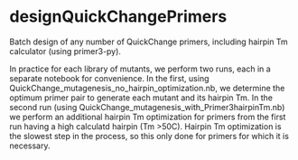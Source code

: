 # designQuickChangePrimers
Batch design of any number of QuickChange primers, including hairpin Tm calculator (using primer3-py).

In practice for each library of mutants, we perform two runs, each in a separate notebook for convenience. In the first, using QuickChange_mutagenesis_no_hairpin_optimization.nb, we determine the optimum primer pair to generate each mutant and its hairpin Tm. In the second run (using QuickChange_mutagenesis_with_Primer3hairpinTm.nb) we perform an additional hairpin Tm optimization for primers from the first run having a high calculatd hairpin (Tm >50C). Hairpin Tm optimization is the slowest step in the process, so this only done for primers for which it is necessary.
